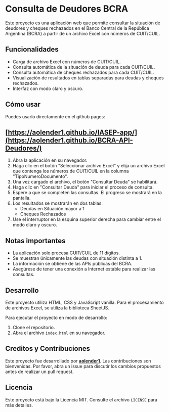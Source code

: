 # Consulta de Deudores BCRA

Este proyecto es una aplicación web que permite consultar la situación de deudores y cheques rechazados en el Banco Central de la República Argentina (BCRA) a partir de un archivo Excel con números de CUIT/CUIL.

## Funcionalidades

- Carga de archivo Excel con números de CUIT/CUIL.
- Consulta automática de la situación de deuda para cada CUIT/CUIL.
- Consulta automática de cheques rechazados para cada CUIT/CUIL.
- Visualización de resultados en tablas separadas para deudas y cheques rechazados.
- Interfaz con modo claro y oscuro.

## Cómo usar

Puedes usarlo directamente en el github pages:
## **[https://aolender1.github.io/IASEP-app/](https://aolender1.github.io/BCRA-API-Deudores/)**

1. Abra la aplicación en su navegador.
2. Haga clic en el botón "Seleccionar archivo Excel" y elija un archivo Excel que contenga los números de CUIT/CUIL en la columna "TipoNumeroDocumento".
3. Una vez cargado el archivo, el botón "Consultar Deuda" se habilitará.
4. Haga clic en "Consultar Deuda" para iniciar el proceso de consulta.
5. Espere a que se completen las consultas. El progreso se mostrará en la pantalla.
6. Los resultados se mostrarán en dos tablas:
   - Deudas en Situación mayor a 1
   - Cheques Rechazados
7. Use el interruptor en la esquina superior derecha para cambiar entre el modo claro y oscuro.

## Notas importantes

- La aplicación solo procesa CUIT/CUIL de 11 dígitos.
- Se muestran únicamente las deudas con situación distinta a 1.
- La información se obtiene de las APIs públicas del BCRA.
- Asegúrese de tener una conexión a Internet estable para realizar las consultas.

## Desarrollo

Este proyecto utiliza HTML, CSS y JavaScript vanilla. Para el procesamiento de archivos Excel, se utiliza la biblioteca SheetJS.

Para ejecutar el proyecto en modo de desarrollo:

1. Clone el repositorio.
2. Abra el archivo `index.html` en su navegador.

## Creditos y Contribuciones

Este proyecto fue desarrollado por **[aolender1](https://github.com/aolender1)**. Las contribuciones son bienvenidas. Por favor, abra un issue para discutir los cambios propuestos antes de realizar un pull request.

## Licencia

Este proyecto está bajo la Licencia MIT. Consulte el archivo `LICENSE` para más detalles.
